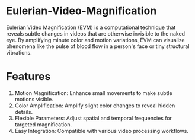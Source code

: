 # Eulerian-Video-Magnification
Eulerian Video Magnification (EVM) is a computational technique that reveals subtle changes in videos that are otherwise invisible to the naked eye. By amplifying minute color and motion variations, EVM can visualize phenomena like the pulse of blood flow in a person's face or tiny structural vibrations.

# Features
1. Motion Magnification: Enhance small movements to make subtle motions visible.
2. Color Amplification: Amplify slight color changes to reveal hidden details.
3. Flexible Parameters: Adjust spatial and temporal frequencies for targeted magnification.
4. Easy Integration: Compatible with various video processing workflows.




